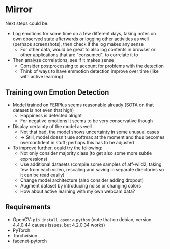 # Mirror

Next steps could be:

- Log emotions for some time on a few different days, taking notes on own observed state afterwards or logging other activities as well (perhaps screenshots), then check if the log makes any sense
    - For other data, would be great to also log contents in browser or other applications that are "consumed", to correlate it to
- Then analyze correlations, see if it makes sense
    - Consider postprocessing to account for problems with the detection
    - Think of ways to have emmotion detection improve over time (like with active learning)


## Training own Emotion Detection

- Model trained on FERPlus seems reasonable already (SOTA on that dataset is not even that high)
    - Happiness is detected alright
    - For negative emotions it seems to be very conservative though
- Display certainty of the model as well
    - Not that bad, the model shows uncertainty in some unusual cases
    - -> Still, model doesn't use softmax at the moment and thus becomes overconfident in stuff; perhaps this has to be adjusted
- To improve further, could try the following:
    - Not only consider majority class (to get also some more subtle expressions)
    - Use additional datasets (compile some samples of aff-wild2, taking few from each video, rescaling and saving in separate directories so it can be read easily)
    - Change model architecture (also consider adding dropout)
    - Augment dataset by introducing noise or changing colors
    - How about active learning with my own webcam data?


## Requirements

- OpenCV: `pip install opencv-python` (note that on debian, version 4.4.0.44 causes issues, but 4.2.0.34 works)
- PyTorch
- Torchvision
- facenet-pytorch
